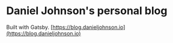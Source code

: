 # Daniel Johnson's personal blog

Built with Gatsby. [https://blog.danieljohnson.io](https://blog.danieljohnson.io)
